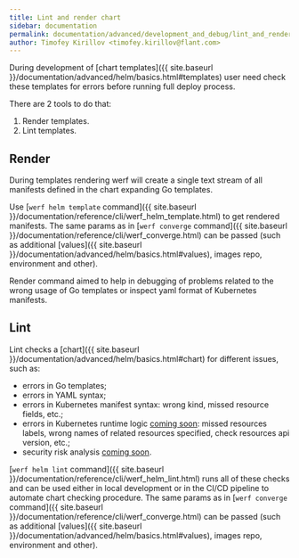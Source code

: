 ```yaml
---
title: Lint and render chart
sidebar: documentation
permalink: documentation/advanced/development_and_debug/lint_and_render_chart.html
author: Timofey Kirillov <timofey.kirillov@flant.com>
---
```


During development of [chart templates]({{ site.baseurl }}/documentation/advanced/helm/basics.html#templates) user need check these templates for errors before running full deploy process.

There are 2 tools to do that:

 1. Render templates.
 2. Lint templates.

## Render

During templates rendering werf will create a single text stream of all manifests defined in the chart expanding Go templates.

Use [`werf helm template` command]({{ site.baseurl }}/documentation/reference/cli/werf_helm_template.html) to get rendered manifests. The same params as in [`werf converge` command]({{ site.baseurl }}/documentation/reference/cli/werf_converge.html) can be passed (such as additional [values]({{ site.baseurl }}/documentation/advanced/helm/basics.html#values), images repo, environment and other).

Render command aimed to help in debugging of problems related to the wrong usage of Go templates or inspect yaml format of Kubernetes manifests.

## Lint

Lint checks a [chart]({{ site.baseurl }}/documentation/advanced/helm/basics.html#chart) for different issues, such as:
 * errors in Go templates;
 * errors in YAML syntax;
 * errors in Kubernetes manifest syntax: wrong kind, missed resource fields, etc.;
 * errors in Kubernetes runtime logic [coming soon](https://github.com/werf/werf/issues/1187): missed resources labels, wrong names of related resources specified, check resources api version, etc.;
 * security risk analysis [coming soon](https://github.com/werf/werf/issues/1317).

[`werf helm lint` command]({{ site.baseurl }}/documentation/reference/cli/werf_helm_lint.html) runs all of these checks and can be used either in local development or in the CI/CD pipeline to automate chart checking procedure. The same params as in [`werf converge` command]({{ site.baseurl }}/documentation/reference/cli/werf_converge.html) can be passed (such as additional [values]({{ site.baseurl }}/documentation/advanced/helm/basics.html#values), images repo, environment and other).
